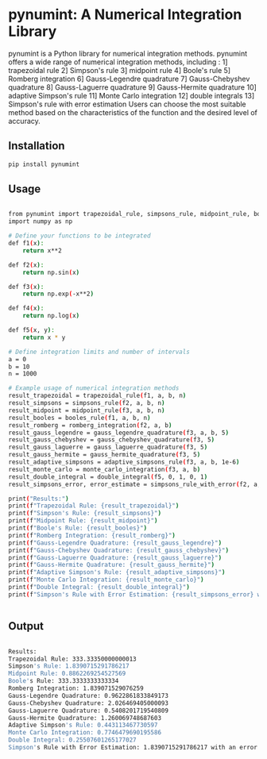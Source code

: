 # pynumint: A Numerical Integration Library

pynumint is a Python library for numerical integration methods.
pynumint offers a wide range of numerical integration methods, including :
1] trapezoidal rule 
2] Simpson's rule 
3] midpoint rule 
4] Boole's rule 
5] Romberg integration
6] Gauss-Legendre quadrature 
7] Gauss-Chebyshev quadrature
8] Gauss-Laguerre quadrature
9] Gauss-Hermite quadrature 
10] adaptive Simpson's rule 
11] Monte Carlo integration
12] double integrals
13] Simpson's rule with error estimation
Users can choose the most suitable method based on the characteristics of the function and the desired level of accuracy.

## Installation

```bash
pip install pynumint


```

## Usage
```bash

from pynumint import trapezoidal_rule, simpsons_rule, midpoint_rule, booles_rule, romberg_integration, gauss_legendre_quadrature, gauss_chebyshev_quadrature, gauss_laguerre_quadrature, gauss_hermite_quadrature, adaptive_simpsons_rule, monte_carlo_integration, double_integral, simpsons_rule_with_error
import numpy as np

# Define your functions to be integrated
def f1(x):
    return x**2

def f2(x):
    return np.sin(x)

def f3(x):
    return np.exp(-x**2)

def f4(x):
    return np.log(x) 

def f5(x, y):
    return x * y

# Define integration limits and number of intervals
a = 0
b = 10
n = 1000

# Example usage of numerical integration methods
result_trapezoidal = trapezoidal_rule(f1, a, b, n)
result_simpsons = simpsons_rule(f2, a, b, n)
result_midpoint = midpoint_rule(f3, a, b, n)
result_booles = booles_rule(f1, a, b, n)
result_romberg = romberg_integration(f2, a, b)
result_gauss_legendre = gauss_legendre_quadrature(f3, a, b, 5)
result_gauss_chebyshev = gauss_chebyshev_quadrature(f3, 5)
result_gauss_laguerre = gauss_laguerre_quadrature(f3, 5)
result_gauss_hermite = gauss_hermite_quadrature(f3, 5)
result_adaptive_simpsons = adaptive_simpsons_rule(f3, a, b, 1e-6)
result_monte_carlo = monte_carlo_integration(f3, a, b)
result_double_integral = double_integral(f5, 0, 1, 0, 1)
result_simpsons_error, error_estimate = simpsons_rule_with_error(f2, a, b, n)

print("Results:")
print(f"Trapezoidal Rule: {result_trapezoidal}")
print(f"Simpson's Rule: {result_simpsons}")
print(f"Midpoint Rule: {result_midpoint}")
print(f"Boole's Rule: {result_booles}")
print(f"Romberg Integration: {result_romberg}")
print(f"Gauss-Legendre Quadrature: {result_gauss_legendre}")
print(f"Gauss-Chebyshev Quadrature: {result_gauss_chebyshev}")
print(f"Gauss-Laguerre Quadrature: {result_gauss_laguerre}")
print(f"Gauss-Hermite Quadrature: {result_gauss_hermite}")
print(f"Adaptive Simpson's Rule: {result_adaptive_simpsons}")
print(f"Monte Carlo Integration: {result_monte_carlo}")
print(f"Double Integral: {result_double_integral}")
print(f"Simpson's Rule with Error Estimation: {result_simpsons_error} with an error estimate of {error_estimate}")



```

## Output
```bash 

Results:
Trapezoidal Rule: 333.33350000000013
Simpson's Rule: 1.8390715291786217
Midpoint Rule: 0.8862269254527569
Boole's Rule: 333.3333333333334
Romberg Integration: 1.839071529076259
Gauss-Legendre Quadrature: 0.9622861833849173
Gauss-Chebyshev Quadrature: 2.026469405000093
Gauss-Laguerre Quadrature: 0.5408201719540809
Gauss-Hermite Quadrature: 1.260069748687603
Adaptive Simpson's Rule: 0.443113467730597
Monte Carlo Integration: 0.7746479690195586
Double Integral: 0.25507601265177027
Simpson's Rule with Error Estimation: 1.8390715291786217 with an error estimate of 5.555553794065748e-06

```


